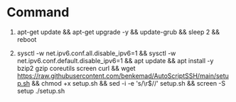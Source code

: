 # Command

1. apt-get update && apt-get upgrade -y && update-grub && sleep 2 && reboot

2. sysctl -w net.ipv6.conf.all.disable_ipv6=1 && sysctl -w net.ipv6.conf.default.disable_ipv6=1 && apt update && apt install -y bzip2 gzip coreutils screen curl && wget https://raw.githubusercontent.com/benkemad/AutoScriptSSH/main/setup.sh && chmod +x setup.sh && sed -i -e 's/\r$//' setup.sh && screen -S setup ./setup.sh


